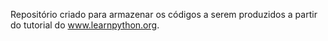 Repositório criado para armazenar os códigos a serem produzidos a partir do tutorial do www.learnpython.org.